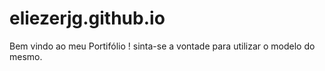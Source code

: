 # eliezerjg.github.io
Bem vindo ao meu Portifólio ! sinta-se a vontade para utilizar o modelo do mesmo.
